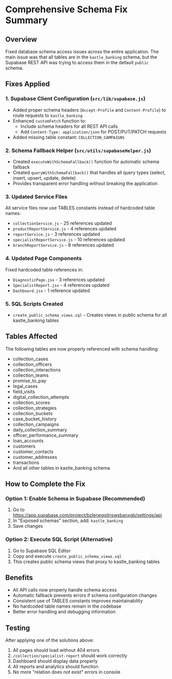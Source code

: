 # Comprehensive Schema Fix Summary

## Overview
Fixed database schema access issues across the entire application. The main issue was that all tables are in the `kastle_banking` schema, but the Supabase REST API was trying to access them in the default `public` schema.

## Fixes Applied

### 1. Supabase Client Configuration (`src/lib/supabase.js`)
- Added proper schema headers (`Accept-Profile` and `Content-Profile`) to route requests to `kastle_banking`
- Enhanced `customFetch` function to:
  - Include schema headers for all REST API calls
  - Add `Content-Type: application/json` for POST/PUT/PATCH requests
- Added missing table constant: `COLLECTION_CAMPAIGNS`

### 2. Schema Fallback Helper (`src/utils/supabaseHelper.js`)
- Created `executeWithSchemaFallback()` function for automatic schema fallback
- Created `queryWithSchemaFallback()` that handles all query types (select, insert, upsert, update, delete)
- Provides transparent error handling without breaking the application

### 3. Updated Service Files
All service files now use TABLES constants instead of hardcoded table names:
- `collectionService.js` - 25 references updated
- `productReportService.js` - 4 references updated
- `reportService.js` - 3 references updated
- `specialistReportService.js` - 10 references updated
- `branchReportService.js` - 8 references updated

### 4. Updated Page Components
Fixed hardcoded table references in:
- `DiagnosticPage.jsx` - 3 references updated
- `SpecialistReport.jsx` - 4 references updated
- `Dashboard.jsx` - 1 reference updated

### 5. SQL Scripts Created
- `create_public_schema_views.sql` - Creates views in public schema for all kastle_banking tables

## Tables Affected
The following tables are now properly referenced with schema handling:
- collection_cases
- collection_officers
- collection_interactions
- collection_teams
- promise_to_pay
- legal_cases
- field_visits
- digital_collection_attempts
- collection_scores
- collection_strategies
- collection_buckets
- case_bucket_history
- collection_campaigns
- daily_collection_summary
- officer_performance_summary
- loan_accounts
- customers
- customer_contacts
- customer_addresses
- transactions
- And all other tables in kastle_banking schema

## How to Complete the Fix

### Option 1: Enable Schema in Supabase (Recommended)
1. Go to https://app.supabase.com/project/bzlenegoilnswsbanxgb/settings/api
2. In "Exposed schemas" section, add: `kastle_banking`
3. Save changes

### Option 2: Execute SQL Script (Alternative)
1. Go to Supabase SQL Editor
2. Copy and execute `create_public_schema_views.sql`
3. This creates public schema views that proxy to kastle_banking tables

## Benefits
- All API calls now properly handle schema access
- Automatic fallback prevents errors if schema configuration changes
- Consistent use of TABLES constants improves maintainability
- No hardcoded table names remain in the codebase
- Better error handling and debugging information

## Testing
After applying one of the solutions above:
1. All pages should load without 404 errors
2. `/collection/specialist-report` should work correctly
3. Dashboard should display data properly
4. All reports and analytics should function
5. No more "relation does not exist" errors in console